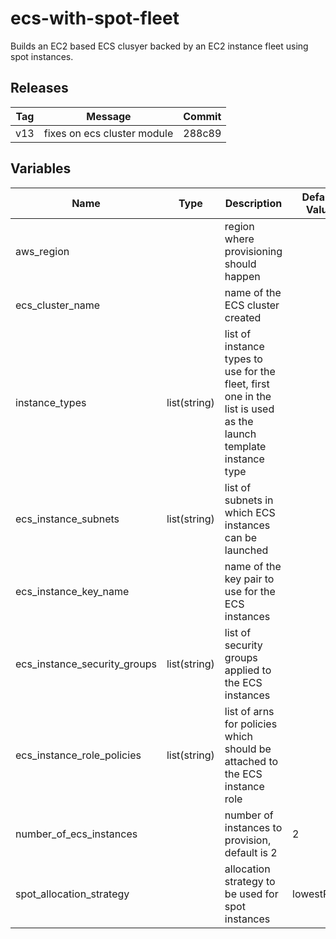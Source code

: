 ecs-with-spot-fleet
======


Builds an EC2 based ECS clusyer backed by an EC2 instance fleet using spot instances.

Releases
------

|Tag | Message | Commit|
--- | --- | ---
v13 | fixes on ecs cluster module | 288c89

Variables
------

|Name | Type | Description | Default Value|
--- | --- | --- | ---
aws_region |  | region where provisioning should happen | 
ecs_cluster_name |  | name of the ECS cluster created | 
instance_types | list(string) | list of instance types to use for the fleet, first one in the list is used as the launch template instance type | 
ecs_instance_subnets | list(string) | list of subnets in which ECS instances can be launched | 
ecs_instance_key_name |  | name of the key pair to use for the ECS instances | 
ecs_instance_security_groups | list(string) | list of security groups applied to the ECS instances | 
ecs_instance_role_policies | list(string) | list of arns for policies which should be attached to the ECS instance role | 
number_of_ecs_instances |  | number of instances to provision, default is 2 | 2
spot_allocation_strategy |  | allocation strategy to be used for spot instances | lowestPrice

